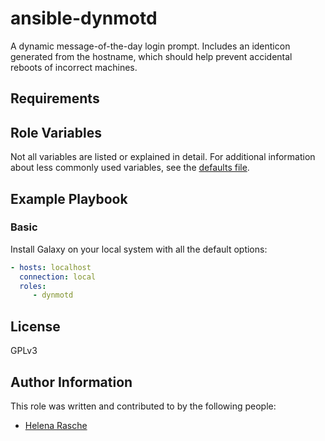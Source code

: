 # ansible-dynmotd

A dynamic message-of-the-day login prompt. Includes an identicon generated from
the hostname, which should help prevent accidental reboots of incorrect
machines.

## Requirements



## Role Variables

Not all variables are listed or explained in detail. For additional information about less commonly used variables, see
the [defaults file][defaults].

[defaults]: defaults/main.yml

## Example Playbook

### Basic ###

Install Galaxy on your local system with all the default options:

```yaml
- hosts: localhost
  connection: local
  roles:
     - dynmotd
```

## License

GPLv3

## Author Information

This role was written and contributed to by the following people:

- [Helena Rasche](https://github.com/erasche)
